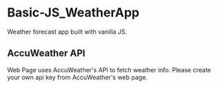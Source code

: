 # Basic-JS_WeatherApp
Weather forecast app built with vanilla JS.

## AccuWeather API
Web Page uses AccuWeather's API to fetch weather info. Please create your own api key from AccuWeather's web page.
